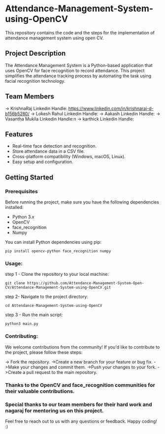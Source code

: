 # Attendance-Management-System-using-OpenCV
This repository contains the code and the steps for the implementation of attendance management system using open CV.

## Project Description

The Attendance Management System is a Python-based application that uses OpenCV for face recognition to record attendance. This project simplifies the attendance tracking process by automating the task using facial recognition technology.

## Team Members

-> KrishnaRaj
  Linkedin Handle: https://www.linkedin.com/in/krishnaraj-d-b156b5280/
-> Lokesh Rahul
  Linkedin Handle:
-> Aakash
  Linkedin Handle:
-> Vasantha Mukila
  Linkedin Handle:n
-> karthick
  Linkedin Handle:

## Features

- Real-time face detection and recognition.
- Store attendance data in a CSV file.
- Cross-platform compatibility (Windows, macOS, Linux).
- Easy setup and configuration.

## Getting Started

### Prerequisites

Before running the project, make sure you have the following dependencies installed:

- Python 3.x
- OpenCV
- face_recognition
- Numpy

You can install Python dependencies using pip:

```
pip install opencv-python face_recognition numpy
```

### Usage:

step 1 - Clone the repository to your local machine:
```
git clone https://github.com/Attendance-Management-System-Open-CV/Attendance-Management-System-using-OpenCV.git
```
step 2- Navigate to the project directory:
```
cd Attendance-Management-System-using-OpenCV
```

step 3 - Run the main script:

```
python3 main.py
```


### Contributing:

We welcome contributions from the community! If you'd like to contribute to the project, please follow these steps:

  -> Fork the repository.
  ->Create a new branch for your feature or bug fix.
  ->Make your changes and commit them.
  ->Push your changes to your fork.
  ->Create a pull request to the main repository.


  ### Thanks to the OpenCV and face_recognition communities for their valuable contributions.
  ### Special thanks to our team members for their hard work and nagaraj for mentoring us on this project.

Feel free to reach out to us with any questions or feedback. Happy coding!            :)
